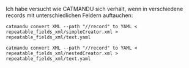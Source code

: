 Ich habe versucht wie CATMANDU sich verhält, wenn in verschiedene records mit unterschiedlichen Feldern auftauchen:

`catmandu convert XML --path "//record" to YAML < repeatable_fields_xml/simpleCreator.xml > repeatable_fields_xml/text.yaml`

`catmandu convert XML --path "//record" to YAML < repeatable_fields_xml/nestedCreator.xml > repeatable_fields_xml/text.yaml`